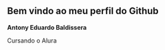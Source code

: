 ## Bem vindo ao meu perfil do Github

**Antony Eduardo Baldissera**

Cursando o Alura

[](https://tenor.com/jvpFJZ3F4ei.gif)

